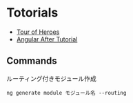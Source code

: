 # Totorials

- [Tour of Heroes](https://angular.jp/tutorial)
- [Angular After Tutorial](https://zenn.dev/lacolaco/books/angular-after-tutorial)

## Commands

ルーティング付きモジュール作成

```
ng generate module モジュール名 --routing
```
